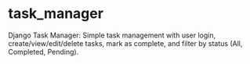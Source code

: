 # task_manager
Django Task Manager: Simple task management with user login, create/view/edit/delete tasks, mark as complete, and filter by status (All, Completed, Pending).
